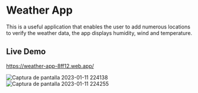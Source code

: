# Weather App

This is a useful application that enables the user to add numerous locations to verify the weather data, the app displays humidity, wind and temperature.

## Live Demo
https://weather-app-8ff12.web.app/

![Captura de pantalla 2023-01-11 224138](https://user-images.githubusercontent.com/62356757/212211785-7eed00cc-fa03-433a-ac28-3a2a0cce78ba.png)
![Captura de pantalla 2023-01-11 224255](https://user-images.githubusercontent.com/62356757/212211856-acb3ec27-23bf-4262-aed6-d8e9c53d0518.png)
